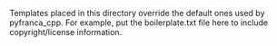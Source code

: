 Templates placed in this directory override the default ones used by
pyfranca_cpp.  For example, put the boilerplate.txt file here to include
copyright/license information.
